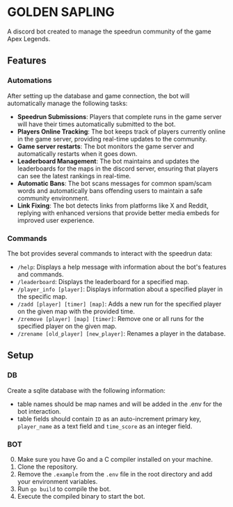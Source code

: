 # GOLDEN SAPLING

A discord bot created to manage the speedrun community of the game Apex Legends.

## Features

### Automations

After setting up the database and game connection, the bot will automatically manage the following tasks:

- **Speedrun Submissions**: Players that complete runs in the game server will have their times automatically submitted to the bot.
- **Players Online Tracking**: The bot keeps track of players currently online in the game server, providing real-time updates to the community.
- **Game server restarts**: The bot monitors the game server and automatically restarts when it goes down.
- **Leaderboard Management**: The bot maintains and updates the leaderboards for the maps in the discord server, ensuring that players can see the latest rankings in real-time.
- **Automatic Bans**: The bot scans messages for common spam/scam words and automatically bans offending users to maintain a safe community environment.
- **Link Fixing**: The bot detects links from platforms like X and Reddit, replying with enhanced versions that provide better media embeds for improved user experience.

### Commands

The bot provides several commands to interact with the speedrun data:

- `/help`: Displays a help message with information about the bot's features and commands.
- `/leaderboard`: Displays the leaderboard for a specified map.
- `/player_info [player]`: Displays information about a specified player in the specific map.
- `/zadd [player] [timer] [map]`: Adds a new run for the specified player on the given map with the provided time.
- `/zremove [player] [map] [timer]`: Remove one or all runs for the specified player on the given map.
- `/zrename [old_player] [new_player]`: Renames a player in the database.

## Setup

### DB

Create a sqlite database with the following information:

- table names should be map names and will be added in the .env for the bot interaction.
- table fields should contain `ID` as an auto-increment primary key, `player_name` as a text field and `time_score` as an integer field.

### BOT

0. Make sure you have Go and a C compiler installed on your machine.
1. Clone the repository.
2. Remove the `.example` from the `.env` file in the root directory and add your environment variables.
3. Run `go build` to compile the bot.
4. Execute the compiled binary to start the bot.
